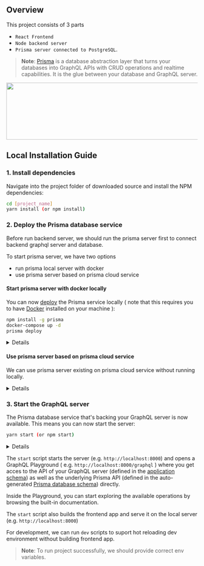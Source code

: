 ## Overview
This project consists of 3 parts
- `React Frontend`
- `Node backend server`
- `Prisma server connected to PostgreSQL`.

> **Note**: [Prisma](https://www.prisma.io) is a database abstraction layer that turns your databases into GraphQL APIs with CRUD operations and realtime capabilities. It is the glue between your database and GraphQL server.
<div style="text-align: center;">
<img src="https://imgur.com/OyIQQxF.png" width="800" height="150" float='right' /></div>

## Local Installation Guide
### 1. Install dependencies

Navigate into the project folder of downloaded source and install the NPM dependencies:

```sh
cd [project_name]
yarn install (or npm install)
```

### 2. Deploy the Prisma database service
Before run backend server, we should run the prisma server first to connect backend graphql server and database.

To start prisma server, we have two options  
- run prisma local server with docker
- use prisma server based on prisma cloud service
#### Start prisma server with docker locally

You can now [deploy](https://www.prismagraphql.com/docs/reference/cli-command-reference/database-service/prisma-deploy-kee1iedaov) the Prisma service locally ( note that this requires you to have [Docker](https://www.docker.com) installed on your machine ):
 ```sh
npm install -g prisma
docker-compose up -d
prisma deploy
```
<details>
  When using prisma server on docker, we should provide correct docker export endpoint to prisma.<br>
  The default env setting:<br>
  <code>export PRISMA_ENDPOINT="http://localhost:4466"</code>
</details>

#### Use prisma server based on prisma cloud service
We can use prisma server existing on prisma cloud service without running locally.
<details>
  When using prisma cloud, we should provide correct server url.<br>
  The default env setting:<br>
  <code>export PRISMA_ENDPOINT="https://us1.prisma.sh/reopard226-550894/server/dev"</code><br>
  <code>export PRISMA_SECRET="prisma-secret-226"</code>
</details>

### 3. Start the GraphQL server

The Prisma database service that's backing your GraphQL server is now available. This means you can now start the server:

```sh
yarn start (or npm start)
```
<details>
  When start local backend server we should set correct environment variables.<br>
  The default env setting:<br>
  <code>export SERVER_PORT=8000</code><br>
  <code>export REACT_APP_GRAPHQL_ENDPOINT="http://localhost:8000/graphql"</code>
</details>

The `start` script starts the server (e.g.  `http://localhost:8000`) and opens a GraphQL Playground ( e.g. `http://localhost:8000/graphql` ) where you get acces to the API of your GraphQL server (defined in the [application schema](./src/schema.graphql)) as well as the underlying Prisma API (defined in the auto-generated [Prisma database schema](./src/generated/prisma.ts)) directly.

Inside the Playground, you can start exploring the available operations by browsing the built-in documentation.

The `start` script also builds the frontend app and serve it on the local server
(e.g.  `http://localhost:8000`)

For development, we can run `dev` scripts to suport hot reloading dev environment without building frontend app.

> **Note**: To run project successfully, we should provide correct env variables.